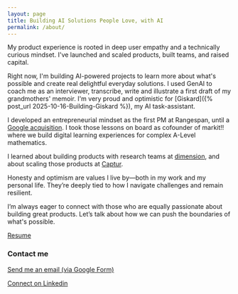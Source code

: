 ```yaml
---
layout: page
title: Building AI Solutions People Love, with AI
permalink: /about/
---
```


My product experience is rooted in deep user empathy and a technically curious mindset. I've launched and scaled products, built teams, and raised capital.

Right now, I'm building AI-powered projects to learn more about what's possible and create real delightful everyday solutions. I used GenAI to coach me as an interviewer, transcribe, write and illustrate a first draft of my grandmothers' memoir. I'm very proud and optimistic for [Giskard]({% post_url 2025-10-16-Building-Giskard %}), my AI task-assistant.

I developed an entrepreneurial mindset as the first PM at Rangespan, until a [Google acquisition](https://techcrunch.com/2014/05/02/google-buys-rangespan-to-add-supply-chain-management-to-its-e-commerce-business/). I took those lessons on board as cofounder of markit!! where we build digital learning experiences for complex A-Level mathematics.

I learned about building products with research teams at [dimension](https://dimensionstudio.co/), and about scaling those products at [Captur](https://www.captur.ai/).

Honesty and optimism are values I live by—both in my work and my personal life. They’re deeply tied to how I navigate challenges and remain resilient.

I’m always eager to connect with those who are equally passionate about building great products. Let’s talk about how we can push the boundaries of what's possible.

[Resume](https://docs.google.com/document/d/e/2PACX-1vScvwQXNWtDHJCmkXLz_L-VqQ6d_J-IHuFzX-_UxJw7sxZpTLec6BZgN4L3RPHW-S46ezND7RuaiNG0/pub)

### Contact me
[Send me an email (via Google Form)](https://docs.google.com/forms/d/e/1FAIpQLSejFqvnGVUDY6LkE9MK624vUygDLL-gmpV41jHxq53-qedkow/viewform?usp=header)

[Connect on Linkedin](https://www.linkedin.com/in/charles44dupont/)
